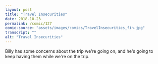 ```yaml
---
layout: post
title: "Travel Insecurities"
date: 2018-10-23
permalink: /comic/127
comic-source: "assets/images/comics/TravelInsecurities_fin.jpg"
transcript: ""
alt: "Travel Insecurities"
---
```


Billy has some concerns about the trip we're going on, and he's going to keep having them while we're on the trip.
